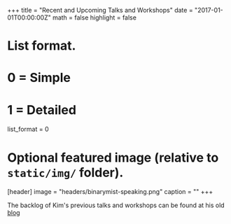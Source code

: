 +++
title = "Recent and Upcoming Talks and Workshops"
date = "2017-01-01T00:00:00Z"
math = false
highlight = false

# List format.
#   0 = Simple
#   1 = Detailed
list_format = 0

# Optional featured image (relative to `static/img/` folder).
[header]
image = "headers/binarymist-speaking.png"
caption = ""
+++

The backlog of Kim's previous talks and workshops can be found at his old [blog](https://blog.binarymist.net/presentations-publications/)
